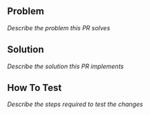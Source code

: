 ## Problem

_Describe the problem this PR solves_

## Solution

_Describe the solution this PR implements_

## How To Test

_Describe the steps required to test the changes_
